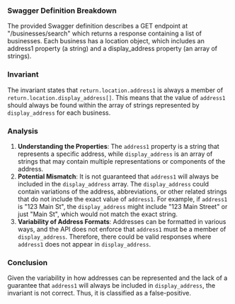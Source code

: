 ### Swagger Definition Breakdown
The provided Swagger definition describes a GET endpoint at "/businesses/search" which returns a response containing a list of businesses. Each business has a location object, which includes an address1 property (a string) and a display_address property (an array of strings).

### Invariant
The invariant states that `return.location.address1` is always a member of `return.location.display_address[]`. This means that the value of `address1` should always be found within the array of strings represented by `display_address` for each business.

### Analysis
1. **Understanding the Properties**: The `address1` property is a string that represents a specific address, while `display_address` is an array of strings that may contain multiple representations or components of the address.
2. **Potential Mismatch**: It is not guaranteed that `address1` will always be included in the `display_address` array. The `display_address` could contain variations of the address, abbreviations, or other related strings that do not include the exact value of `address1`. For example, if `address1` is "123 Main St", the `display_address` might include "123 Main Street" or just "Main St", which would not match the exact string.
3. **Variability of Address Formats**: Addresses can be formatted in various ways, and the API does not enforce that `address1` must be a member of `display_address`. Therefore, there could be valid responses where `address1` does not appear in `display_address`.

### Conclusion
Given the variability in how addresses can be represented and the lack of a guarantee that `address1` will always be included in `display_address`, the invariant is not correct. Thus, it is classified as a false-positive.
